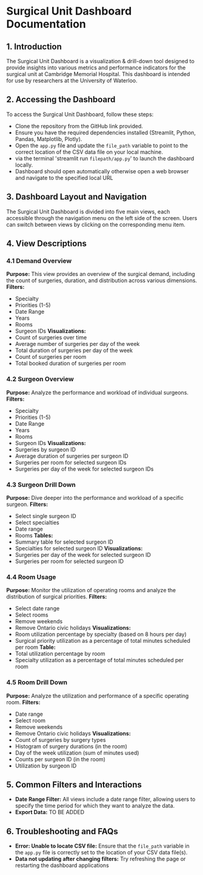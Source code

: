 # Surgical Unit Dashboard Documentation

## 1. Introduction
The Surgical Unit Dashboard is a visualization & drill-down tool designed to provide insights into various metrics and performance indicators for the surgical unit at Cambridge Memorial Hospital. This dashboard is intended for use by researchers at the University of Waterloo.

## 2. Accessing the Dashboard
To access the Surgical Unit Dashboard, follow these steps:
- Clone the repository from the GitHub link provided.
- Ensure you have the required dependencies installed (Streamlit, Python, Pandas, Matplotlib, Plotly).
- Open the `app.py` file and update the `file_path` variable to point to the correct location of the CSV data file on your local machine.
- via the terminal 'streamlit run `filepath/app.py`' to launch the dashboard locally.
- Dashboard should open automatically otherwise open a web browser and navigate to the specified local URL 

## 3. Dashboard Layout and Navigation
The Surgical Unit Dashboard is divided into five main views, each accessible through the navigation menu on the left side of the screen. Users can switch between views by clicking on the corresponding menu item.

## 4. View Descriptions
### 4.1 Demand Overview
**Purpose:** This view provides an overview of the surgical demand, including the count of surgeries, duration, and distribution across various dimensions.
**Filters:**
- Specialty
- Priorities (1-5)
- Date Range
- Years
- Rooms
- Surgeon IDs
**Visualizations:**
- Count of surgeries over time
- Average number of surgeries per day of the week
- Total duration of surgeries per day of the week
- Count of surgeries per room
- Total booked duration of surgeries per room

### 4.2 Surgeon Overview
**Purpose:** Analyze the performance and workload of individual surgeons.
**Filters:**
- Specialty
- Priorities (1-5)
- Date Range
- Years
- Rooms
- Surgeon IDs
**Visualizations:**
- Surgeries by surgeon ID
- Average duration of surgeries per surgeon ID
- Surgeries per room for selected surgeon IDs
- Surgeries per day of the week for selected surgeon IDs

### 4.3 Surgeon Drill Down
**Purpose:** Dive deeper into the performance and workload of a specific surgeon.
**Filters:**
- Select single surgeon ID
- Select specialties
- Date range
- Rooms
**Tables:**
- Summary table for selected surgeon ID
- Specialties for selected surgeon ID
**Visualizations:**
- Surgeries per day of the week for selected surgeon ID
- Surgeries per room for selected surgeon ID

### 4.4 Room Usage
**Purpose:** Monitor the utilization of operating rooms and analyze the distribution of surgical priorities.
**Filters:**
- Select date range
- Select rooms
- Remove weekends
- Remove Ontario civic holidays
**Visualizations:**
- Room utilization percentage by specialty (based on 8 hours per day)
- Surgical priority utilization as a percentage of total minutes scheduled per room
**Table:**
- Total utilization percentage by room
- Specialty utilization as a percentage of total minutes scheduled per room

### 4.5 Room Drill Down
**Purpose:** Analyze the utilization and performance of a specific operating room.
**Filters:**
- Date range
- Select room
- Remove weekends
- Remove Ontario civic holidays
**Visualizations:**
- Count of surgeries by surgery types
- Histogram of surgery durations (in the room)
- Day of the week utilization (sum of minutes used)
- Counts per surgeon ID (in the room)
- Utilization by surgeon ID

## 5. Common Filters and Interactions
- **Date Range Filter:** All views include a date range filter, allowing users to specify the time period for which they want to analyze the data.
- **Export Data:** TO BE ADDED

## 6. Troubleshooting and FAQs
- **Error: Unable to locate CSV file:** Ensure that the `file_path` variable in the `app.py` file is correctly set to the location of your CSV data file(s).
- **Data not updating after changing filters:** Try refreshing the page or restarting the dashboard applications
  
